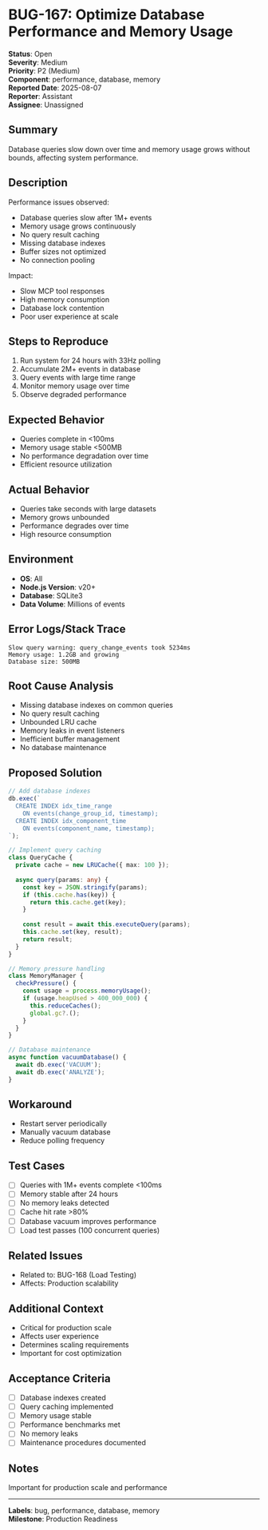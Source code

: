 # BUG-167: Optimize Database Performance and Memory Usage

**Status**: Open  
**Severity**: Medium  
**Priority**: P2 (Medium)  
**Component**: performance, database, memory  
**Reported Date**: 2025-08-07  
**Reporter**: Assistant  
**Assignee**: Unassigned

## Summary

Database queries slow down over time and memory usage grows without bounds, affecting system performance.

## Description

Performance issues observed:
- Database queries slow after 1M+ events
- Memory usage grows continuously
- No query result caching
- Missing database indexes
- Buffer sizes not optimized
- No connection pooling

Impact:
- Slow MCP tool responses
- High memory consumption
- Database lock contention
- Poor user experience at scale

## Steps to Reproduce

1. Run system for 24 hours with 33Hz polling
2. Accumulate 2M+ events in database
3. Query events with large time range
4. Monitor memory usage over time
5. Observe degraded performance

## Expected Behavior

- Queries complete in <100ms
- Memory usage stable <500MB
- No performance degradation over time
- Efficient resource utilization

## Actual Behavior

- Queries take seconds with large datasets
- Memory grows unbounded
- Performance degrades over time
- High resource consumption

## Environment

- **OS**: All
- **Node.js Version**: v20+
- **Database**: SQLite3
- **Data Volume**: Millions of events

## Error Logs/Stack Trace

```
Slow query warning: query_change_events took 5234ms
Memory usage: 1.2GB and growing
Database size: 500MB
```

## Root Cause Analysis

- Missing database indexes on common queries
- No query result caching
- Unbounded LRU cache
- Memory leaks in event listeners
- Inefficient buffer management
- No database maintenance

## Proposed Solution

```typescript
// Add database indexes
db.exec(`
  CREATE INDEX idx_time_range 
    ON events(change_group_id, timestamp);
  CREATE INDEX idx_component_time 
    ON events(component_name, timestamp);
`);

// Implement query caching
class QueryCache {
  private cache = new LRUCache({ max: 100 });
  
  async query(params: any) {
    const key = JSON.stringify(params);
    if (this.cache.has(key)) {
      return this.cache.get(key);
    }
    
    const result = await this.executeQuery(params);
    this.cache.set(key, result);
    return result;
  }
}

// Memory pressure handling
class MemoryManager {
  checkPressure() {
    const usage = process.memoryUsage();
    if (usage.heapUsed > 400_000_000) {
      this.reduceCaches();
      global.gc?.();
    }
  }
}

// Database maintenance
async function vacuumDatabase() {
  await db.exec('VACUUM');
  await db.exec('ANALYZE');
}
```

## Workaround

- Restart server periodically
- Manually vacuum database
- Reduce polling frequency

## Test Cases

- [ ] Queries with 1M+ events complete <100ms
- [ ] Memory stable after 24 hours
- [ ] No memory leaks detected
- [ ] Cache hit rate >80%
- [ ] Database vacuum improves performance
- [ ] Load test passes (100 concurrent queries)

## Related Issues

- Related to: BUG-168 (Load Testing)
- Affects: Production scalability

## Additional Context

- Critical for production scale
- Affects user experience
- Determines scaling requirements
- Important for cost optimization

## Acceptance Criteria

- [ ] Database indexes created
- [ ] Query caching implemented
- [ ] Memory usage stable
- [ ] Performance benchmarks met
- [ ] No memory leaks
- [ ] Maintenance procedures documented

## Notes

Important for production scale and performance

---

**Labels**: bug, performance, database, memory  
**Milestone**: Production Readiness